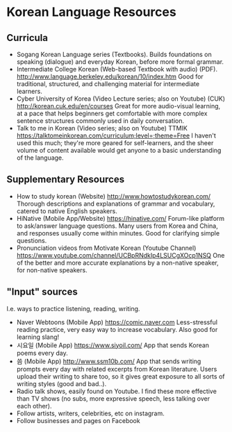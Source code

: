 # Korean Language Resources



## Curricula 
* Sogang Korean Language series (Textbooks). Builds foundations on speaking (dialogue) and everyday Korean, before more formal grammar.
* Intermediate College Korean (Web-based Textbook with audio) (PDF). http://www.language.berkeley.edu/korean/10/index.htm 
Good for traditional, structured, and challenging material for intermediate learners. 
* Cyber University of Korea (Video Lecture series; also on Youtube) (CUK) http://korean.cuk.edu/en/courses 
Great for more audio-visual learning, at a pace that helps beginners get comfortable with more complex sentence structures commonly used in daily conversation.
* Talk to me in Korean (Video series; also on Youtube) TTMIK https://talktomeinkorean.com/curriculum;level=;theme=Free 
I haven't used this much; they're more geared for self-learners, and the sheer volume of content available would get anyone to a basic understanding of the language.

## Supplementary Resources

* How to study korean (Website) http://www.howtostudykorean.com/ 
Thorough descriptions and explanations of grammar and vocabulary, catered to native English speakers.
* HiNative (Mobile App/Website) https://hinative.com/
Forum-like platform to ask/answer language questions. Many users from Korea and China, and responses usually come within minutes. Good for clarifying simple questions.
* Pronunciation videos from Motivate Korean (Youtube Channel) https://www.youtube.com/channel/UCBpRNdkIp4LSUCgXOcp1NSQ 
One of the better and more accurate explanations by a non-native speaker, for non-native speakers.


## "Input" sources
I.e. ways to practice listening, reading, writing.
* Naver Webtoons (Mobile App) https://comic.naver.com
Less-stressful reading practice, very easy way to increase vocabulary. Also good for learning slang! 
* 시요일 (Mobile App) https://www.siyoil.com/
App that sends Korean poems every day. 
* 씀 (Mobile App) http://www.ssm10b.com/ 
App that sends writing prompts every day with related excerpts from Korean literature. Users upload their writing to share too, so it gives great exposure to all sorts of writing styles (good and bad..).
* Radio talk shows, easily found on Youtube. I find these more effective than TV shows (no subs, more expressive speech, less talking over each other).
* Follow artists, writers, celebrities, etc on instagram.
* Follow businesses and pages on Facebook 

